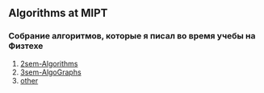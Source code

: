 ## Algorithms at MIPT

### Собрание алгоритмов, которые я писал во время учебы на Физтехе

1. [2sem-Algorithms](2sem-Algorithms/)
2. [3sem-AlgoGraphs](3sem-AlgoGraphs/)
3. [other](other/)
